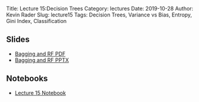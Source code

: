 ﻿Title: Lecture 15:Decision Trees
Category: lectures
Date: 2019-10-28
Author: Kevin Rader
Slug: lecture15
Tags: Decision Trees, Variance vs Bias, Entropy, Gini Index, Classification


## Slides

- [Bagging and RF PDF]({attach}presentation/Lecture15_Decision_Trees.pdf)
- [Bagging and RF PPTX]({attach}presentation/Lecture15_Decision_Trees.pptx)

## Notebooks
- [Lecture 15 Notebook]({attach}presentation/Lecture_15_Notebook.ipynb)
